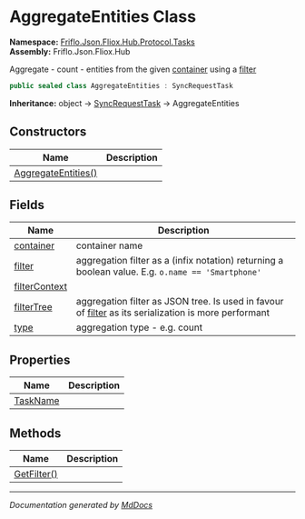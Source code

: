 ﻿<!--  
  <auto-generated>   
    The contents of this file were generated by a tool.  
    Changes to this file may be list if the file is regenerated  
  </auto-generated>   
-->

# AggregateEntities Class

**Namespace:** [Friflo.Json.Fliox.Hub.Protocol.Tasks](../index.md)  
**Assembly:** Friflo.Json.Fliox.Hub

Aggregate \- count \- entities from the given [container](fields/container.md) using a [filter](fields/filter.md)

```csharp
public sealed class AggregateEntities : SyncRequestTask
```

**Inheritance:** object → [SyncRequestTask](../SyncRequestTask/index.md) → AggregateEntities

## Constructors

| Name                                         | Description |
| -------------------------------------------- | ----------- |
| [AggregateEntities()](constructors/index.md) |             |

## Fields

| Name                                     | Description                                                                                                                          |
| ---------------------------------------- | ------------------------------------------------------------------------------------------------------------------------------------ |
| [container](fields/container.md)         | container name                                                                                                                       |
| [filter](fields/filter.md)               | aggregation filter as a  (infix notation)             returning a boolean value. E.g. `o.name == 'Smartphone'`                       |
| [filterContext](fields/filterContext.md) |                                                                                                                                      |
| [filterTree](fields/filterTree.md)       | aggregation filter as JSON tree.             Is used in favour of [filter](fields/filter.md) as its serialization is more performant |
| [type](fields/type.md)                   | aggregation type \- e.g. count                                                                                                       |

## Properties

| Name                               | Description |
| ---------------------------------- | ----------- |
| [TaskName](properties/TaskName.md) |             |

## Methods

| Name                                | Description |
| ----------------------------------- | ----------- |
| [GetFilter()](methods/GetFilter.md) |             |

___

*Documentation generated by [MdDocs](https://github.com/ap0llo/mddocs)*
